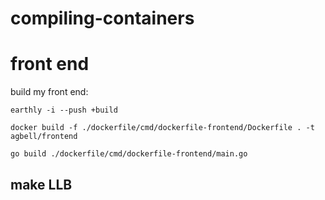 # compiling-containers

# front end
build my front end:

```
earthly -i --push +build  
```

```
docker build -f ./dockerfile/cmd/dockerfile-frontend/Dockerfile . -t agbell/frontend 
```

```
go build ./dockerfile/cmd/dockerfile-frontend/main.go
```


## make LLB
